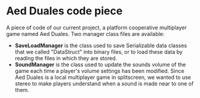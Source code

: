 # Aed Duales code piece
A piece of code of our current project, a platform cooperative multiplayer game named Aed Duales.
Two manager class files are available:
<ul>
  <li><b>SaveLoadManager</b> is the class used to save Serializable data classes that we called "DataStruct" into binary files, or to load these data by reading the files in which they are stored.</li>
  <li><b>SoundManager</b> is the class used to update the sounds volume of the game each time a player's volume settings has been modified. Since Aed Duales is a local multiplayer game in splitscreen, we wanted to use stereo to make players understand when a sound is made near to one of them.</li>
</ul>
